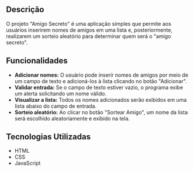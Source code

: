 <h2>Descrição</h2>
<p>O projeto "Amigo Secreto" é uma aplicação simples que permite aos usuários inserirem nomes de amigos em uma lista e, posteriormente, realizarem um sorteio aleatório para determinar quem será o "amigo secreto".</p>

<h2>Funcionalidades</h2>
<ul>
    <li><strong>Adicionar nomes:</strong> O usuário pode inserir nomes de amigos por meio de um campo de texto e adicioná-los à lista clicando no botão "Adicionar".</li>
    <li><strong>Validar entrada:</strong> Se o campo de texto estiver vazio, o programa exibe um alerta solicitando um nome válido.</li>
    <li><strong>Visualizar a lista:</strong> Todos os nomes adicionados serão exibidos em uma lista abaixo do campo de entrada.</li>
    <li><strong>Sorteio aleatório:</strong> Ao clicar no botão "Sortear Amigo", um nome da lista será escolhido aleatoriamente e exibido na tela.</li>
</ul>

<h2>Tecnologias Utilizadas</h2>
<ul>
    <li>HTML</li>
    <li>CSS</li>
    <li>JavaScript</li>
</ul>

